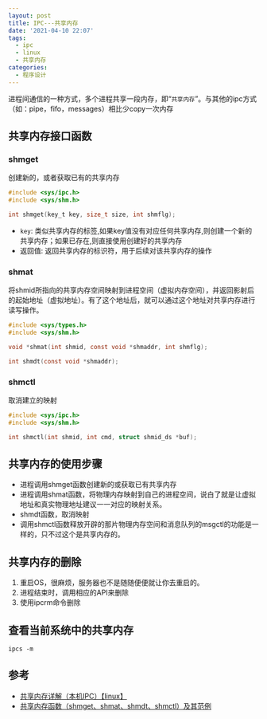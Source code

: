 ```yaml
---
layout: post
title: IPC---共享内存
date: '2021-04-10 22:07'
tags:
  - ipc
  - linux
  - 共享内存
categories:
  - 程序设计
---
```


进程间通信的一种方式，多个进程共享一段内存，即“`共享内存`”。与其他的ipc方式（如：pipe，fifo，messages）相比少copy一次内存

<!--more-->

## 共享内存接口函数

### shmget

创建新的，或者获取已有的共享内存

``` C
#include <sys/ipc.h>                           
#include <sys/shm.h>                           

int shmget(key_t key, size_t size, int shmflg);
```

- `key`: 类似共享内存的标签,如果key值没有对应任何共享内存,则创建一个新的共享内存；如果已存在,则直接使用创建好的共享内存
- 返回值: 返回共享内存的标识符，用于后续对该共享内存的操作

### shmat

将shmid所指向的共享内存空间映射到进程空间（虚拟内存空间），并返回影射后的起始地址（虚拟地址）。有了这个地址后，就可以通过这个地址对共享内存进行读写操作。

``` C
#include <sys/types.h>                                         
#include <sys/shm.h>                                           

void *shmat(int shmid, const void *shmaddr, int shmflg);       

int shmdt(const void *shmaddr);                                
```

### shmctl

取消建立的映射

``` C
#include <sys/ipc.h>                                      
#include <sys/shm.h>                                      

int shmctl(int shmid, int cmd, struct shmid_ds *buf);     
```

## 共享内存的使用步骤

- 进程调用shmget函数创建新的或获取已有共享内存
- 进程调用shmat函数，将物理内存映射到自己的进程空间，说白了就是让虚拟地址和真实物理地址建议一一对应的映射关系。
- shmdt函数，取消映射
- 调用shmctl函数释放开辟的那片物理内存空间和消息队列的msgctl的功能是一样的，只不过这个是共享内存的。

## 共享内存的删除

1. 重启OS，很麻烦，服务器也不是随随便便就让你去重启的。
2. 进程结束时，调用相应的API来删除
3. 使用ipcrm命令删除

## 查看当前系统中的共享内存

``` shell
ipcs -m
```

## 参考

- [共享内存详解（本机IPC）【linux】](https://blog.csdn.net/qq_43648751/article/details/104836005)
- [共享内存函数（shmget、shmat、shmdt、shmctl）及其范例](https://blog.csdn.net/guoping16/article/details/6584058)
